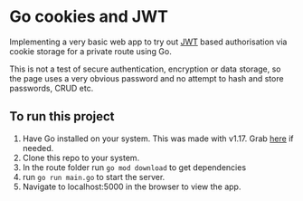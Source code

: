 # Go cookies and JWT

Implementing a very basic web app to try out [JWT](https://pkg.go.dev/github.com/golang-jwt/jwt) based authorisation via cookie storage for a private route using Go.

This is not a test of secure authentication, encryption or data storage, so the page uses a very obvious password and no attempt to hash and store passwords, CRUD etc.

## To run this project

1. Have Go installed on your system. This was made with v1.17. Grab [here](https://golang.org/) if needed.
2. Clone this repo to your system.
3. In the route folder run `go mod download` to get dependencies
4. run `go run main.go` to start the server.
5. Navigate to localhost:5000 in the browser to view the app.




